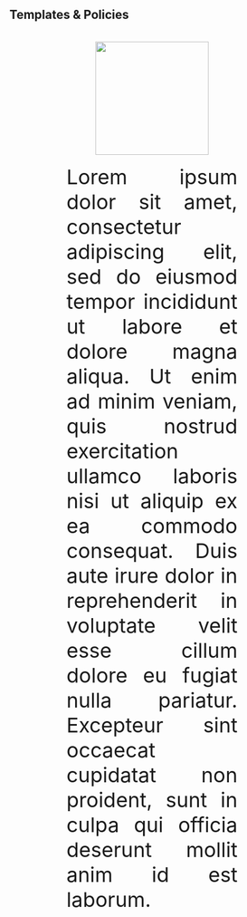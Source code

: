 ## Templates & Policies
<br>
<div style="font-size: 36px; text-align: center; width: 60%; margin: 0% 20% 0% 20%;">
<img height="200px" src="images/octa-astronaut.png">
</div>
<br>
<div style="font-size: 36px; text-align: justify; width: 60%; margin: 0% 20% 0% 20%;">
Lorem ipsum dolor sit amet, consectetur adipiscing elit, sed do eiusmod tempor incididunt ut labore et dolore
magna aliqua. Ut enim ad minim veniam, quis nostrud exercitation ullamco laboris nisi ut aliquip ex ea commodo
consequat. Duis aute irure dolor in reprehenderit in voluptate velit esse cillum dolore eu fugiat nulla pariatur.
Excepteur sint occaecat cupidatat non proident, sunt in culpa qui officia deserunt mollit anim id est laborum.
</div>